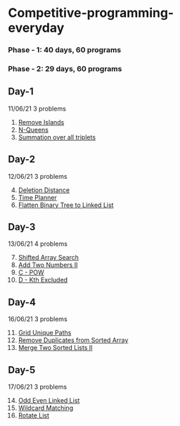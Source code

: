 # Competitive-programming-everyday
### Phase - 1: 40 days, 60 programs
### Phase - 2: 29 days, 60 programs


## Day-1
11/06/21
3 problems

1. [Remove Islands](https://www.youtube.com/watch?v=4tYoVx0QoN0)
2. [N-Queens](https://leetcode.com/problems/n-queens/)
3. [Summation over all triplets](https://www.hackerearth.com/challenges/competitive/nokia-collegiate-code-warriors-hunt-2021/algorithm/find-it-5-16e2e6bd/)

## Day-2
12/06/21
3 problems

4. [Deletion Distance](https://www.pramp.com/challenge/61ojWAjLJbhob2nP2q1O)
5. [Time Planner](https://www.pramp.com/challenge/3QnxW6xoPLTNl5jX5Lg1)
6. [Flatten Binary Tree to Linked List](https://leetcode.com/problems/flatten-binary-tree-to-linked-list/)

## Day-3
13/06/21
4 problems

7. [Shifted Array Search](https://www.pramp.com/challenge/N5LYMbYzyOtbpovQoYPX)
8. [Add Two Numbers II](https://leetcode.com/problems/add-two-numbers-ii/)
9. [C - POW](https://atcoder.jp/contests/abc205/tasks/abc205_c)
10. [D - Kth Excluded](https://atcoder.jp/contests/abc205/tasks/abc205_d)

## Day-4
16/06/21
3 problems

11. [Grid Unique Paths](https://www.interviewbit.com/problems/grid-unique-paths/)
12. [Remove Duplicates from Sorted Array](https://www.interviewbit.com/problems/remove-duplicates-from-sorted-array/)
13. [Merge Two Sorted Lists II](https://www.interviewbit.com/problems/merge-two-sorted-lists-ii/)

## Day-5
17/06/21
3 problems

14. [Odd Even Linked List](https://leetcode.com/problems/odd-even-linked-list/submissions/)
15. [Wildcard Matching](https://leetcode.com/problems/wildcard-matching/submissions/)
16. [Rotate List](https://leetcode.com/problems/rotate-list/submissions/)